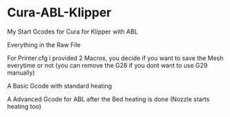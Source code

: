 # Cura-ABL-Klipper
My Start Gcodes for Cura for Klipper with ABL

Everything in the Raw File

For Printer.cfg i provided 2 Macros, you decide if you want to save the Mesh everytime or not
(you can remove the G28 if you dont want to use G29 manually)




A Basic Gcode with standard heating

A Advanced Gcode for ABL after the Bed heating is done (Nozzle starts heating too)
